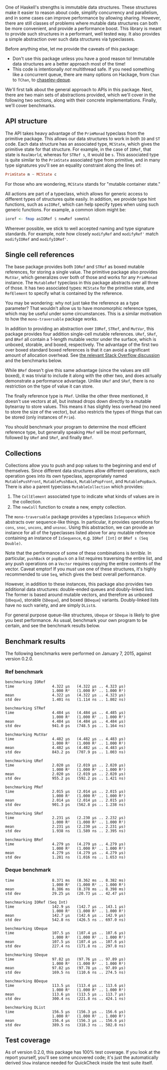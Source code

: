 One of Haskell's strengths is immutable data structures. These structures make
it easier to reason about code, simplify concurrency and parallelism, and in
some cases can improve performance by allowing sharing. However, there are still
classes of problems where mutable data structures can both be more convenient,
and provide a performance boost. This library is meant to provide such
structures in a performant, well tested way. It also provides a simple
abstraction over such data structures via typeclasses.

Before anything else, let me provide the caveats of this package:

* Don't use this package unless you have a good reason to! Immutable data structures are a better approach most of the time!
* This code is intentionally *not* multithread safe. If you need something like a concurrent queue, there are many options on Hackage, from `Chan` to `TChan`, to [chaselev-deque](http://hackage.haskell.org/package/chaselev-deque).

We'll first talk about the general approach to APIs in this package. Next,
there are two main sets of abstractions provided, which we'll cover in the
following two sections, along with their concrete implementations. Finally,
we'll cover benchmarks.

## API structure

The API takes heavy advantage of the `PrimMonad` typeclass from the primitive
package. This allows our data structures to work in both `IO` and `ST` code.
Each data structure has an associated type, `MCState`, which gives the
primitive state for that structure. For example, in the case of `IORef`, that
state is `RealWorld`, whereas for `STRef s`, it would be `s`. This associated
type is quite similar to the `PrimState` associated type from primitive, and in
many type signatures you'll see an equality constraint along the lines of:

```haskell
PrimState m ~ MCState c
```

For those who are wondering, `MCState` stands for "mutable container state."

All actions are part of a typeclass, which allows for generic access to
different types of structures quite easily. In addition, we provide type hint
functions, such as `asIORef`, which can help specify types when using such
generic functions. For example, a common idiom might be:

```haskell
ioref <- fmap asIORef $ newRef someVal
```

Wherever possible, we stick to well accepted naming and type signature
standards. For example, note how closely `modifyRef` and `modifyRef'` match
`modifyIORef` and `modifyIORef'`.

## Single cell references

The base package provides both `IORef` and `STRef` as boxed mutable references,
for storing a single value. The primitive package also provides `MutVar`, which
generalizes over both of those and works for any `PrimMonad` instance. The
`MutableRef` typeclass in this package abstracts over all three of those. It
has two associated types: `MCState` for the primitive state, and `RefElement`
to specify what is contained by the reference.

You may be wondering: why not just take the reference as a type parameter? That
wouldn't allow us to have monomorphic reference types, which may be useful
under some circumstances. This is a similar motivation to how the
`mono-traversable` package works.

In addition to providing an abstraction over `IORef`, `STRef`, and `MutVar`,
this package provides four addition single-cell mutable references. `URef`,
`SRef`, and `BRef` all contain a 1-length mutable vector under the surface,
which is unboxed, storable, and boxed, respectively. The advantage of the first
two over boxed standard boxed references is that it can avoid a significant
amount of allocation overhead. See [the relevant Stack Overflow
discussion](http://stackoverflow.com/questions/27261813/why-is-my-little-stref-int-require-allocating-gigabytes)
and the benchmarks below.

While `BRef` doesn't give this same advantage (since the values are still
boxed), it was trivial to include it along with the other two, and does
actually demonstrate a performance advantage. Unlike `URef` and `SRef`, there
is no restriction on the type of value it can store.

The finally reference type is `PRef`. Unlike the other three mentioned, it
doesn't use vectors at all, but instead drops down directly to a mutable
bytearray to store values. This means it has slightly less overhead (no need to
store the size of the vector), but also restricts the types of things that can
be stored (only instances of `Prim`).

You should benchmark your program to determine the most efficient reference
type, but generally speaking `PRef` will be most performant, followed by `URef`
and `SRef`, and finally `BRef`.

## Collections

Collections allow you to push and pop values to the beginning and end of
themselves. Since different data structures allow different operations, each
operation goes into its own typeclass, appropriately named `MutablePushFront`,
`MutablePushBack`, `MutablePopFront`, and `MutablePopBack`. There is also a
parent typeclass `MutableCollection` which provides:

1. The `CollElement` associated type to indicate what kinds of values are in the collection.
2. The `newColl` function to create a new, empty collection.

The `mono-traversable` package provides a typeclass `IsSequence` which
abstracts over sequence-like things. In particular, it provides operations for
`cons`, `snoc`, `uncons`, and `unsnoc`. Using this abstraction, we can provide
an instance for all of the typeclasses listed above for any mutable reference
containing an instance of `IsSequence`, e.g. `IORef [Int]` or `BRef s (Seq
Double)`.

Note that the performance of some of these combinations is *terrible*. In
particular, `pushBack` or `popBack` on a list requires traversing the entire
list, and any push operations on a `Vector` requires copying the entire
contents of the vector. Caveat emptor! If you *must* use one of these
structures, it's highly recommended to use `Seq`, which gives the best overall
performance.

However, in addition to these instances, this package also provides two
additional data structures: double-ended queues and doubly-linked lists. The
former is based around mutable vectors, and therefore as unboxed (`UDeque`),
storable (`SDeque`), and boxed (`BDeque`) variants. Doubly-linked lists have no
such variety, and are simply `DList`s.

For general purpose queue-like structures, `UDeque` or `SDeque` is likely to
give you best performance. As usual, benchmark your own program to be certain,
and see the benchmark results below.

## Benchmark results

The following benchmarks were performed on January 7, 2015, against version 0.2.0.

### Ref benchmark

```
benchmarking IORef
time                 4.322 μs   (4.322 μs .. 4.323 μs)
                     1.000 R²   (1.000 R² .. 1.000 R²)
mean                 4.322 μs   (4.322 μs .. 4.323 μs)
std dev              1.401 ns   (1.114 ns .. 1.802 ns)

benchmarking STRef
time                 4.484 μs   (4.484 μs .. 4.485 μs)
                     1.000 R²   (1.000 R² .. 1.000 R²)
mean                 4.484 μs   (4.484 μs .. 4.484 μs)
std dev              941.0 ps   (748.5 ps .. 1.164 ns)

benchmarking MutVar
time                 4.482 μs   (4.482 μs .. 4.483 μs)
                     1.000 R²   (1.000 R² .. 1.000 R²)
mean                 4.482 μs   (4.482 μs .. 4.483 μs)
std dev              843.2 ps   (707.9 ps .. 1.003 ns)

benchmarking URef
time                 2.020 μs   (2.019 μs .. 2.020 μs)
                     1.000 R²   (1.000 R² .. 1.000 R²)
mean                 2.020 μs   (2.019 μs .. 2.020 μs)
std dev              955.2 ps   (592.2 ps .. 1.421 ns)

benchmarking PRef
time                 2.015 μs   (2.014 μs .. 2.015 μs)
                     1.000 R²   (1.000 R² .. 1.000 R²)
mean                 2.014 μs   (2.014 μs .. 2.015 μs)
std dev              901.3 ps   (562.8 ps .. 1.238 ns)

benchmarking SRef
time                 2.231 μs   (2.230 μs .. 2.232 μs)
                     1.000 R²   (1.000 R² .. 1.000 R²)
mean                 2.231 μs   (2.230 μs .. 2.231 μs)
std dev              1.938 ns   (1.589 ns .. 2.395 ns)

benchmarking BRef
time                 4.279 μs   (4.279 μs .. 4.279 μs)
                     1.000 R²   (1.000 R² .. 1.000 R²)
mean                 4.279 μs   (4.279 μs .. 4.279 μs)
std dev              1.281 ns   (1.016 ns .. 1.653 ns)
```

### Deque benchmark

```
time                 8.371 ms   (8.362 ms .. 8.382 ms)
                     1.000 R²   (1.000 R² .. 1.000 R²)
mean                 8.386 ms   (8.378 ms .. 8.398 ms)
std dev              29.25 μs   (20.73 μs .. 42.47 μs)

benchmarking IORef (Seq Int)
time                 142.9 μs   (142.7 μs .. 143.1 μs)
                     1.000 R²   (1.000 R² .. 1.000 R²)
mean                 142.7 μs   (142.6 μs .. 142.9 μs)
std dev              542.8 ns   (426.5 ns .. 697.0 ns)

benchmarking UDeque
time                 107.5 μs   (107.4 μs .. 107.6 μs)
                     1.000 R²   (1.000 R² .. 1.000 R²)
mean                 107.5 μs   (107.4 μs .. 107.6 μs)
std dev              227.4 ns   (171.8 ns .. 297.8 ns)

benchmarking SDeque
time                 97.82 μs   (97.76 μs .. 97.89 μs)
                     1.000 R²   (1.000 R² .. 1.000 R²)
mean                 97.82 μs   (97.78 μs .. 97.89 μs)
std dev              169.5 ns   (110.6 ns .. 274.5 ns)

benchmarking BDeque
time                 113.5 μs   (113.4 μs .. 113.6 μs)
                     1.000 R²   (1.000 R² .. 1.000 R²)
mean                 113.6 μs   (113.5 μs .. 113.7 μs)
std dev              300.4 ns   (221.8 ns .. 424.1 ns)

benchmarking DList
time                 156.5 μs   (156.3 μs .. 156.6 μs)
                     1.000 R²   (1.000 R² .. 1.000 R²)
mean                 156.4 μs   (156.3 μs .. 156.6 μs)
std dev              389.5 ns   (318.3 ns .. 502.8 ns)
```

## Test coverage

As of version 0.2.0, this package has 100% test coverage. If you look at the
report yourself, you'll see some uncovered code; it's just the automatically
derived `Show` instance needed for QuickCheck inside the test suite itself.
